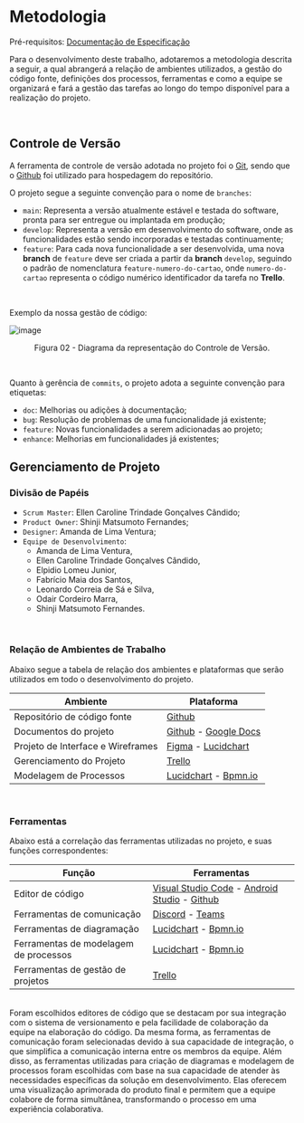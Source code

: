 
# Metodologia

<span>Pré-requisitos: <a href="2-Especificação do Projeto.md"> Documentação de Especificação</a></span>

Para o desenvolvimento deste trabalho, adotaremos a metodologia descrita a seguir, a qual abrangerá a relação de ambientes utilizados, a gestão do código fonte, definições dos processos, ferramentas e como a equipe se organizará e fará a gestão das tarefas ao longo do tempo disponível para a realização do projeto.

<br>

<!-- ## Relação de Ambientes de Trabalho

Os artefatos do projeto são desenvolvidos a partir de diversas plataformas e a relação dos ambientes com seu respectivo propósito deverá ser apresentada em uma tabela que especifica que detalha Ambiente, Plataforma e Link de Acesso. 
Nota: Vide documento modelo do estudo de caso "Portal de Notícias" e defina também os ambientes e frameworks que serão utilizados no desenvolvimento de aplicações móveis. -->

## Controle de Versão

A ferramenta de controle de versão adotada no projeto foi o
[Git](https://git-scm.com/), sendo que o [Github](https://github.com)
foi utilizado para hospedagem do repositório.

O projeto segue a seguinte convenção para o nome de `branches`:

- `main`: Representa a versão atualmente estável e testada do software, pronta para ser entregue ou implantada em produção;
- `develop`: Representa a versão em desenvolvimento do software, onde as funcionalidades estão sendo incorporadas e testadas continuamente;
- `feature`: Para cada nova funcionalidade a ser desenvolvida, uma nova **branch** de `feature` deve ser criada a partir da **branch** `develop`, seguindo o padrão de nomenclatura `feature-numero-do-cartao`, onde `numero-do-cartao` representa o código numérico identificador da tarefa no **Trello**.

<br>

Exemplo da nossa gestão de código:

![image](https://user-images.githubusercontent.com/107289791/230728090-bf0a77e2-cdf7-484d-8337-f5d9fd81ef40.png)
<p align="center">Figura 02 - Diagrama da representação do Controle de Versão.</p>

<br>

Quanto à gerência de `commits`, o projeto adota a seguinte convenção para etiquetas:

- `doc`: Melhorias ou adições à documentação;
- `bug`: Resolução de problemas de uma funcionalidade já existente;
- `feature`: Novas funcionalidades a serem adicionadas ao projeto;
- `enhance`: Melhorias em funcionalidades já existentes;

<!-- > **Links Úteis**:
> - [Microfundamento: Gerência de Configuração](https://pucminas.instructure.com/courses/87878/)
> - [Tutorial GitHub](https://guides.github.com/activities/hello-world/)
> - [Git e Github](https://www.youtube.com/playlist?list=PLHz_AreHm4dm7ZULPAmadvNhH6vk9oNZA)
>  - [Comparando fluxos de trabalho](https://www.atlassian.com/br/git/tutorials/comparing-workflows)
> - [Understanding the GitHub flow](https://guides.github.com/introduction/flow/)
> - [The gitflow workflow - in less than 5 mins](https://www.youtube.com/watch?v=1SXpE08hvGs) -->

## Gerenciamento de Projeto

### Divisão de Papéis

 - `Scrum Master`: Ellen Caroline Trindade Gonçalves Cândido;
 - `Product Owner`: Shinji Matsumoto Fernandes;
 - `Designer`: Amanda de Lima Ventura;
 - `Equipe de Desenvolvimento`: 
   - Amanda de Lima Ventura,
   - Ellen Caroline Trindade Gonçalves Cândido,
   - Elpidio Lomeu Junior,
   - Fabrício Maia dos Santos,
   - Leonardo Correia de Sá e Silva,
   - Odair Cordeiro Marra,
   - Shinji Matsumoto Fernandes.

<br>
<!-- Apresente a divisão de papéis entre os membros do grupo.

Exemplificação: A equipe utiliza metodologias ágeis, tendo escolhido o Scrum como base para definição do processo de desenvolvimento. A equipe está organizada da seguinte maneira:
- Scrum Master: Felipe Domingos;
- Product Owner: Rommel Carneiro;
- Equipe de Desenvolvimento: Pedro Penna, Pedro Ivo, Rodrigo Richard;
- Equipe de Design: Simone Nogueira.

<br>

> **Links Úteis**:
> - [11 Passos Essenciais para Implantar Scrum no seu Projeto](https://mindmaster.com.br/scrum-11-passos/)
> - [Scrum em 9 minutos](https://www.youtube.com/watch?v=XfvQWnRgxG0)
> - [Os papéis do Scrum e a verdade sobre cargos nessa técnica](https://www.atlassian.com/br/agile/scrum/roles) -->

### Processo

A metodologia de gestão de projeto adotada será o Scrum e o Kanban. Todas as tarefas serão organizadas no Trello, seguindo a estrutura a seguir:

- `Backlog`: Contém todas as atividades que devem ser realizadas no projeto, desde a documentação até o desenvolvimento da aplicação.
- `To-do`: Lista as tarefas definidas previamente para a sprint atual, e deve ser atualizada com a data de início da sprint.
- `In progress`: Contém as tarefas em andamento durante a sprint atual.
- `Validating`: Contém as tarefas que precisam ser testadas.
- `Done`: Contém todas as tarefas finalizadas, independentemente da sprint.

Ao receber uma tarefa que estará listada na coluna "To-do", a pessoa estudante deverá clonar o repositório localmente e criar uma nova **branch** de `feature` a partir da **branch** `develop` para trabalhar na funcionalidade. Após concluir a implementação, o desenvolvedor deve realizar um **commit** e, em seguida, fazer o merge da **branch** `feature` criada com a **branch** `develop`. Somente após a conclusão e testes da versão do projeto é que se deve fazer o merge da `develop` com a `main` para seguir com o fluxo normal do projeto.
 
<!-- > **Links Úteis**:
> - [Planejamento e Gestáo Ágil de Projetos](https://pucminas.instructure.com/courses/87878/pages/unidade-2-tema-2-utilizacao-de-ferramentas-para-controle-de-versoes-de-software)
> - [Sobre quadros de projeto](https://docs.github.com/pt/issues/organizing-your-work-with-project-boards/managing-project-boards/about-project-boards)
> - [Project management, made simple](https://github.com/features/project-management/)
> - [Sobre quadros de projeto](https://docs.github.com/pt/github/managing-your-work-on-github/about-project-boards)
> - [Como criar Backlogs no Github](https://www.youtube.com/watch?v=RXEy6CFu9Hk)
> - [Tutorial Slack](https://slack.com/intl/en-br/) -->

### Relação de Ambientes de Trabalho

Abaixo segue a tabela de relação dos ambientes e plataformas que serão utilizados em todo o desenvolvimento do projeto.

| Ambiente                        | Plataforma           |
|---------------------------------|----------------------|
| Repositório de código fonte     | [Github](https://github.com/)               |
| Documentos do projeto           | [Github](https://github.com/) - [Google Docs](https://www.google.com/docs/about/)              |
| Projeto de Interface e Wireframes | [Figma](https://www.figma.com/) - [Lucidchart](https://www.lucidchart.com/pages/pt)               |
| Gerenciamento do Projeto        | [Trello](https://trello.com/pt-BR) |
| Modelagem de Processos          | [Lucidchart](https://www.lucidchart.com/pages/pt) - [Bpmn.io](https://bpmn.io/)              |

<br>

### Ferramentas

Abaixo está a correlação das ferramentas utilizadas no projeto, e suas funções correspondentes:

| Função                                 | Ferramentas                                      |
|----------------------------------------|--------------------------------------------------|
| Editor de código                        | [Visual Studio Code](https://code.visualstudio.com/) - [Android Studio](https://developer.android.com/studio) - [Github](https://github.com/)   |
| Ferramentas de comunicação              | [Discord](https://discord.com/) - [Teams](https://www.microsoft.com/pt-br/microsoft-teams/)                             |
| Ferramentas de diagramação              | [Lucidchart](https://www.lucidchart.com/pages/pt) - [Bpmn.io](https://bpmn.io/)                            |
| Ferramentas de modelagem de processos   | [Lucidchart](https://www.lucidchart.com/pages/pt) - [Bpmn.io](https://bpmn.io/)                             |
| Ferramentas de gestão de projetos       | [Trello](https://trello.com/pt-BR)                                     |

<br>
Foram escolhidos editores de código que se destacam por sua integração com o sistema de versionamento e pela facilidade de colaboração da equipe na elaboração do código. Da mesma forma, as ferramentas de comunicação foram selecionadas devido à sua capacidade de integração, o que simplifica a comunicação interna entre os membros da equipe.
Além disso, as ferramentas utilizadas para criação de diagramas e modelagem de processos foram escolhidas com base na sua capacidade de atender às necessidades específicas da solução em desenvolvimento. Elas oferecem uma visualização aprimorada do produto final e permitem que a equipe colabore de forma simultânea, transformando o processo em uma experiência colaborativa.